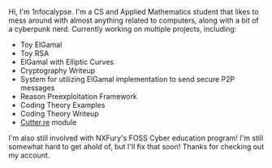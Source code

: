 Hi, I'm 1nfocalypse.
I'm a CS and Applied Mathematics student that likes to mess around with almost anything related to computers, along with a bit of a cyberpunk nerd.
Currently working on multiple projects, including:
- Toy ElGamal
- Toy RSA
- ElGamal with Elliptic Curves
- Cryptography Writeup
- System for utilizing ElGamal implementation to send secure P2P messages
- Reason Preexploitation Framework
- Coding Theory Examples
- Coding Theory Writeup
- [Cutter.re](https://cutter.re/) module

I'm also still involved with NXFury's FOSS Cyber education program!
I'm still somewhat hard to get ahold of, but I'll fix that soon! Thanks for checking out my account.
